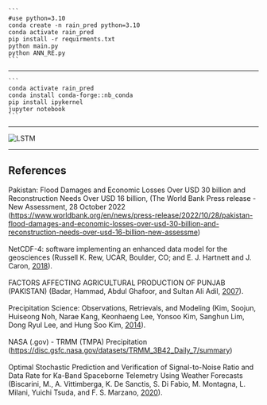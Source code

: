 ````
```
#use python=3.10
conda create -n rain_pred python=3.10
conda activate rain_pred
pip install -r requirments.txt
python main.py
python ANN_RE.py
```
````

-----

````
```
conda activate rain_pred
conda install conda-forge::nb_conda
pip install ipykernel
jupyter notebook
```
````

-----

![LSTM](https://github.com/irfan112/Enhancing-Heavy-Rainfall-Prediction/assets/34466333/d088144c-b64d-480d-bb18-406bae2cc81b)


-----

## References

Pakistan: Flood Damages and Economic Losses Over USD 30 billion and Reconstruction Needs Over USD 16 billion, 
(The World Bank Press release - New Assessment, 28 October 2022 (https://www.worldbank.org/en/news/press-release/2022/10/28/pakistan-flood-damages-and-economic-losses-over-usd-30-billion-and-reconstruction-needs-over-usd-16-billion-new-assessme) 
<br/><br/>
NetCDF-4: software implementing an enhanced data model for the geosciences
(Russell K. Rew, UCAR, Boulder, CO; and E. J. Hartnett and J. Caron, [2018](https://ams.confex.com/ams/Annual2006/techprogram/paper_104931.htm)).
<br/><br/>
FACTORS AFFECTING AGRICULTURAL PRODUCTION OF PUNJAB (PAKISTAN)
(Badar, Hammad, Abdul Ghafoor, and Sultan Ali Adil, [2007](https://pakjas.com.pk/papers/303.pdf)).
<br/><br/>
Precipitation Science: Observations, Retrievals, and Modeling
(Kim, Soojun, Huiseong Noh, Narae Kang, Keonhaeng Lee, Yonsoo Kim, Sanghun Lim, Dong Ryul Lee, and Hung Soo Kim, [2014](https://www.hindawi.com/journals/amete/2014/517571/)).
<br/><br/>
NASA (.gov) - TRMM (TMPA) Precipitation (https://disc.gsfc.nasa.gov/datasets/TRMM_3B42_Daily_7/summary) 
<br/><br/>
Optimal Stochastic Prediction and Verification of Signal-to-Noise Ratio and Data Rate for Ka-Band Spaceborne Telemetry Using Weather Forecasts
(Biscarini, M., A. Vittimberga, K. De Sanctis, S. Di Fabio, M. Montagna, L. Milani, Yuichi Tsuda, and F. S. Marzano, [2020](https://ieeexplore.ieee.org/abstract/document/9172107)).


